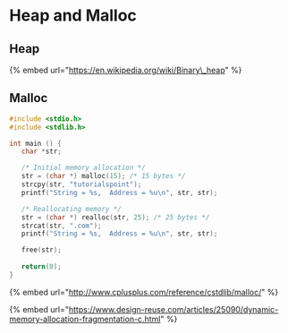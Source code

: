 # Heap and Malloc

## Heap

{% embed url="https://en.wikipedia.org/wiki/Binary\_heap" %}

## Malloc

```c
#include <stdio.h>
#include <stdlib.h>

int main () {
   char *str;

   /* Initial memory allocation */
   str = (char *) malloc(15); /* 15 bytes */
   strcpy(str, "tutorialspoint");
   printf("String = %s,  Address = %u\n", str, str);

   /* Reallocating memory */
   str = (char *) realloc(str, 25); /* 25 bytes */
   strcat(str, ".com");
   printf("String = %s,  Address = %u\n", str, str);

   free(str);
   
   return(0);
}
```

{% embed url="http://www.cplusplus.com/reference/cstdlib/malloc/" %}

{% embed url="https://www.design-reuse.com/articles/25090/dynamic-memory-allocation-fragmentation-c.html" %}





